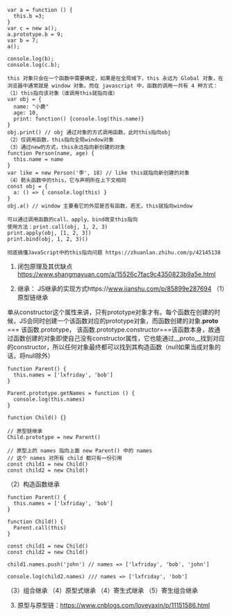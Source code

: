 ```
var a = function () {
  this.b =3;
}
var c = new a();
a.prototype.b = 9;
var b = 7;
a();

console.log(b);
console.log(c.b); 
```

```
this 对象只会在一个函数中需要确定，如果是在全局域下，this 永远为 Global 对象，在浏览器中通常就是 window 对象。而在 javascript 中，函数的调用一共有 4 种方式：
（1）this指向该对象（谁调用this就指向谁）
var obj = {
  name: "小鹿"
  age: 10,
  print: function() {console.log(this.name)}
}
obj.print() // obj 通过对象的方式调用函数，此时this指向obj
（2）仅调用函数，this指向全局window对象
（3）通过new的方式，this永远指向新创建的对象
function Person(name, age) {
  this.name = name
}
var like = new Person('李', 18) // like this就指向新创建的对象
（4）箭头函数中的this，它与声明所在上下文相同
const obj = {
  a: () => { console.log(this) } 
}
obj.a() // window 主要看它的外层是否有函数，若无，this就指向window

可以通过调用函数的call、apply、bind改变this指向
使用方法：print.call(obj, 1, 2, 3)
print.apply(obj, [1, 2, 3])
print.bind(obj, 1, 2, 3)()

彻底搞懂JavaScript中的this指向问题 https://zhuanlan.zhihu.com/p/42145138
```



1. 闭包原理及其优缺点
https://www.shangmayuan.com/a/15526c7fac9c4350823b9a5e.html

2. 继承：
JS继承的实现方式https://www.jianshu.com/p/85899e287694
（1）原型链继承

单从constructor这个属性来讲，只有prototype对象才有。每个函数在创建的时候，JS会同时创建一个该函数对应的prototype对象，而函数创建的对象.__proto__ === 该函数.prototype，
该函数.prototype.constructor===该函数本身，故通过函数创建的对象即使自己没有constructor属性，它也能通过__proto__找到对应的constructor，所以任何对象最终都可以找到其构造函数（null如果当成对象的话，将null除外）
```
function Parent() {
  this.names = ['lxfriday', 'bob']
}

Parent.prototype.getNames = function () {
  console.log(this.names)
}

function Child() {}

// 原型链继承
Child.prototype = new Parent()

// 原型上的 names 指向上面 new Parent() 中的 names
// 这个 names 对所有 child 都只有一份引用
const child1 = new Child()
const child2 = new Child()
```
（2）构造函数继承
```
function Parent() {
  this.names = ['lxfriday', 'bob']
}

function Child() {
  Parent.call(this)
}

const child1 = new Child()
const child2 = new Child()

child1.names.push('john') // names => ['lxfriday', 'bob', 'john']

console.log(child2.names) /// names => ['lxfriday', 'bob']
```
（3）组合继承
（4）原型式继承
（4）寄生式继承
（5）寄生组合继承

3. 原型与原型链：https://www.cnblogs.com/loveyaxin/p/11151586.html